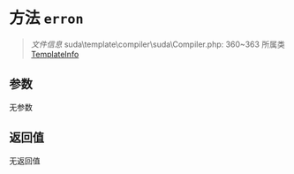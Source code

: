 # 方法 `erron`

> *文件信息* suda\template\compiler\suda\Compiler.php: 360~363
> 所属类 [TemplateInfo](../TemplateInfo.md)




## 参数


无参数


## 返回值

无返回值
